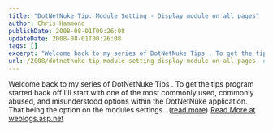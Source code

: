 ```yaml
---
title: "DotNetNuke Tip: Module Setting - Display module on all pages"
author: Chris Hammond
publishDate: 2008-08-01T00:26:08
updateDate: 2008-08-01T00:26:08
tags: []
excerpt: "Welcome back to my series of DotNetNuke Tips . To get the tips program started back off I'll start with one of the most commonly used, commonly abused, and misunderstood options within the DotNetNuke application. That being the option on the modules settings...(read more)"
url: /2008/dotnetnuke-tip-module-setting-display-module-on-all-pages  # Use the generated URL with year
---
```

Welcome back to my series of DotNetNuke Tips . To get the tips program started back off I'll start with one of the most commonly used, commonly abused, and misunderstood options within the DotNetNuke application. That being the option on the modules settings...(<a href="https://weblogs.asp.net/christoc/archive/2008/07/31/dotnetnuke-tip-module-setting-display-module-on-all-pages.aspx">read more</a>)<img src="https://weblogs.asp.net/aggbug.aspx?PostID=6464456" width="1" height="1"> <a href="https://weblogs.asp.net/christoc/archive/2008/07/31/dotnetnuke-tip-module-setting-display-module-on-all-pages.aspx">Read More at weblogs.asp.net</a>
